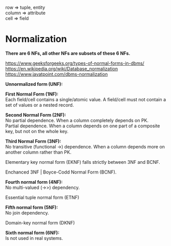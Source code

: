 row => tuple, entity\
column => attribute\
cell => field

# Normalization

__There are 6 NFs, all other NFs are subsets of these 6 NFs.__

https://www.geeksforgeeks.org/types-of-normal-forms-in-dbms/ \
https://en.wikipedia.org/wiki/Database_normalization \
https://www.javatpoint.com/dbms-normalization

__Unnormalized form (UNF):__

__First Normal Form (1NF):__\
Each field/cell contains a single/atomic value. A field/cell must not contain a set of values or a nested record.

__Second Normal Form (2NF):__\
No partial dependence. When a column completely depends on PK.\
Partial dependence. When a column depends on one part of a composite key, but not on the whole key.

__Third Normal Form (3NF):__\
No transitive (functional ->) dependence. When a column depends more on another column rather than PK.

Elementary key normal form (EKNF) falls strictly between 3NF and BCNF.

Enchanced 3NF | Boyce-Codd Normal Form (BCNF). 

__Fourth normal form (4NF):__\
No multi-valued (->>) dependency.

Essential tuple normal form (ETNF)

__Fifth normal form (5NF):__\
No join dependency.

Domain-key normal form (DKNF)

__Sixth normal form (6NF):__\
Is not used in real systems.
